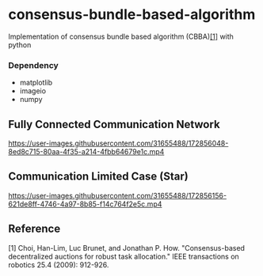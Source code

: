 # consensus-bundle-based-algorithm
Implementation of consensus bundle based algorithm (CBBA)[[1]](#1) with python

### Dependency
- matplotlib
- imageio
- numpy

## Fully Connected Communication Network
https://user-images.githubusercontent.com/31655488/172856048-8ed8c715-80aa-4f35-a214-4fbb64679e1c.mp4

## Communication Limited Case (Star)
https://user-images.githubusercontent.com/31655488/172856156-621de8ff-4746-4a97-8b85-f14c764f2e5c.mp4

## Reference
<a id="1">[1]</a> 
Choi, Han-Lim, Luc Brunet, and Jonathan P. How. "Consensus-based decentralized auctions for robust task allocation." IEEE transactions on robotics 25.4 (2009): 912-926.
